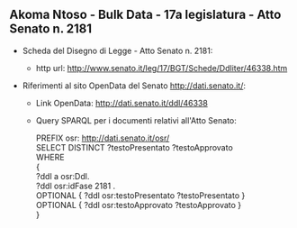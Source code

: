 ## Akoma Ntoso - Bulk Data - 17a legislatura - Atto Senato n. 2181 ##

* Scheda del Disegno di Legge - Atto Senato n. 2181:
	* http url: http://www.senato.it/leg/17/BGT/Schede/Ddliter/46338.htm

* Riferimenti al sito OpenData del Senato http://dati.senato.it/:
	* Link OpenData: http://dati.senato.it/ddl/46338
	* Query SPARQL per i documenti relativi all'Atto Senato:

        PREFIX osr: <http://dati.senato.it/osr/>  
		SELECT DISTINCT ?testoPresentato ?testoApprovato  
		WHERE  
		{  
		    ?ddl a osr:Ddl.  
		    ?ddl osr:idFase 2181 .  
		    OPTIONAL { ?ddl osr:testoPresentato ?testoPresentato }  
		    OPTIONAL { ?ddl osr:testoApprovato ?testoApprovato }  
		}
		